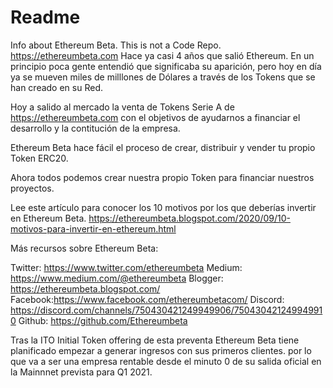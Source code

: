 # Readme
Info about Ethereum Beta. This is not a Code Repo.
https://ethereumbeta.com
Hace ya casi 4 años que salió Ethereum. En un principio poca gente entendió que significaba su aparición, pero hoy en día ya se mueven miles de milllones de Dólares a través de los Tokens que se han creado en su Red.

Hoy a salido al mercado la venta de Tokens Serie A de https://ethereumbeta.com con el objetivos de ayudarnos a financiar el desarrollo y la contitución de la empresa.

Ethereum Beta hace fácil el proceso de crear, distribuir y vender tu propio Token ERC20.

Ahora todos podemos crear nuestra propio Token para financiar nuestros proyectos.

Lee este artículo para conocer los 10 motivos por los que deberías invertir en Ethereum Beta. https://ethereumbeta.blogspot.com/2020/09/10-motivos-para-invertir-en-ethereum.html

Más recursos sobre Ethereum Beta:

Twitter: https://www.twitter.com/ethereumbeta
Medium: https://www.medium.com/@ethereumbeta
Blogger: https://ethereumbeta.blogspot.com/
Facebook:https://www.facebook.com/ethereumbetacom/
Discord: https://discord.com/channels/750430421249949906/750430421249949910
Github: https://github.com/Ethereumbeta

Tras la ITO Initial Token offering de esta preventa Ethereum Beta tiene planificado empezar a generar ingresos con sus primeros clientes. por lo que va a ser una empresa rentable desde el minuto 0 de su salida oficial en la Mainnnet prevista para Q1 2021.
